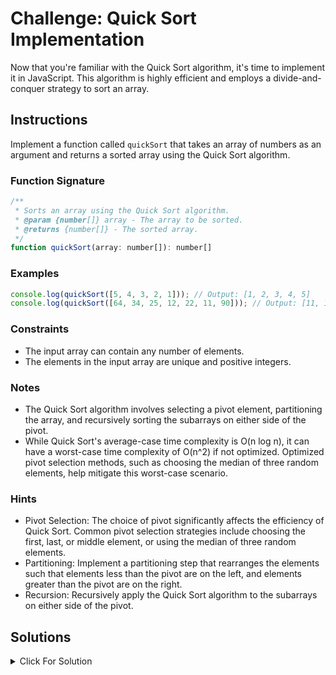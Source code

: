 # Challenge: Quick Sort Implementation

Now that you're familiar with the Quick Sort algorithm, it's time to implement it in JavaScript. This algorithm is highly efficient and employs a divide-and-conquer strategy to sort an array.

## Instructions

Implement a function called `quickSort` that takes an array of numbers as an argument and returns a sorted array using the Quick Sort algorithm.

### Function Signature

```js
/**
 * Sorts an array using the Quick Sort algorithm.
 * @param {number[]} array - The array to be sorted.
 * @returns {number[]} - The sorted array.
 */
function quickSort(array: number[]): number[]
```

### Examples

```js
console.log(quickSort([5, 4, 3, 2, 1])); // Output: [1, 2, 3, 4, 5]
console.log(quickSort([64, 34, 25, 12, 22, 11, 90])); // Output: [11, 12, 22, 25, 34, 64, 90]
```

### Constraints

- The input array can contain any number of elements.
- The elements in the input array are unique and positive integers.

### Notes

- The Quick Sort algorithm involves selecting a pivot element, partitioning the array, and recursively sorting the subarrays on either side of the pivot.
- While Quick Sort's average-case time complexity is O(n log n), it can have a worst-case time complexity of O(n^2) if not optimized. Optimized pivot selection methods, such as choosing the median of three random elements, help mitigate this worst-case scenario.

### Hints

- Pivot Selection: The choice of pivot significantly affects the efficiency of Quick Sort. Common pivot selection strategies include choosing the first, last, or middle element, or using the median of three random elements.
- Partitioning: Implement a partitioning step that rearranges the elements such that elements less than the pivot are on the left, and elements greater than the pivot are on the right.
- Recursion: Recursively apply the Quick Sort algorithm to the subarrays on either side of the pivot.

## Solutions

<details>
  <summary>Click For Solution</summary>

```js
function quickSort(arr) {
  if (arr.length <= 1) {
    return arr;
  }

  const pivot = arr[arr.length - 1];
  const left = [];
  const right = [];

  for (let i = 0; i < arr.length - 1; i++) {
    if (arr[i] < pivot) {
      left.push(arr[i]);
    } else {
      right.push(arr[i]);
    }
  }

  return [...quickSort(left), pivot, ...quickSort(right)];
}
```

### Explanation

- The `quickSort` function is the main sorting function that implements the quick sort algorithm.
- If the length of the array is 1 or less, it is already sorted, so we return the array as is.
- Otherwise, we choose a pivot element (in this case, the last element of the array).
- We create two arrays: `left` to store elements less than the pivot, and `right` to store elements greater than the pivot.
- We iterate through the array and partition the elements into the `left` and `right` arrays based on their relationship to the pivot.
- Finally, we recursively apply `quickSort` to the `left` and `right` arrays, and then concatenate them along with the pivot to get the sorted array.

### Test Cases

```js
test('Sort an array in ascending order', () => {
  const unsortedArray = [5, 2, 8, 1, 3];
  const sortedArray = [1, 2, 3, 5, 8];
  expect(quickSort(unsortedArray)).toEqual(sortedArray);
});

test('Sort an array with repeated values', () => {
  const unsortedArray = [4, 1, 3, 4, 2, 2];
  const sortedArray = [1, 2, 2, 3, 4, 4];
  expect(quickSort(unsortedArray)).toEqual(sortedArray);
});

test('Sort an already sorted array', () => {
  const sortedArray = [1, 2, 3, 4, 5];
  expect(quickSort(sortedArray)).toEqual(sortedArray);
});

test('Sort an array with one element', () => {
  const singleElementArray = [42];
  expect(quickSort(singleElementArray)).toEqual(singleElementArray);
});

test('Sort an empty array', () => {
  const emptyArray = [];
  expect(quickSort(emptyArray)).toEqual(emptyArray);
});
```

Feel free to customize the test cases according to your needs!
```